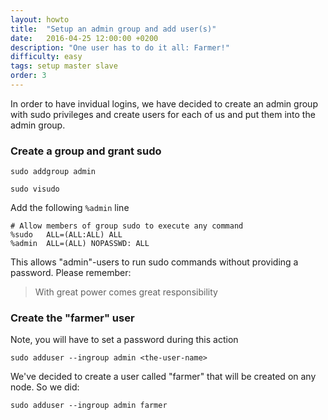 ```yaml
---
layout: howto
title:  "Setup an admin group and add user(s)"
date:   2016-04-25 12:00:00 +0200
description: "One user has to do it all: Farmer!"
difficulty: easy
tags: setup master slave
order: 3
---
```


In order to have invidual logins, we have decided to create an admin group with sudo privileges and create users for each of us and put them into the admin group.

### Create a group and grant sudo

```shell
sudo addgroup admin
```

```shell
sudo visudo
```

Add the following `%admin` line

```shell
# Allow members of group sudo to execute any command
%sudo   ALL=(ALL:ALL) ALL
%admin  ALL=(ALL) NOPASSWD: ALL
```

This allows "admin"-users to run sudo commands without providing a password. Please remember:

> With great power comes great responsibility


### Create the "farmer" user

Note, you will have to set a password during this action

```shell
sudo adduser --ingroup admin <the-user-name>
```

We've decided to create a user called "farmer" that will be created on any node. So we did:

```shell
sudo adduser --ingroup admin farmer
```
